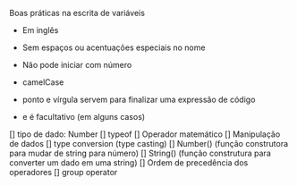 Boas práticas na escrita de variáveis 

- Em inglês
- Sem espaços ou acentuações especiais no nome 
- Não pode iniciar com número 
- camelCase 

- ponto e vírgula servem para finalizar uma expressão de código 
- e é facultativo (em alguns casos) 

[] tipo de dado: Number
[] typeof
[] Operador matemático 
[] Manipulação de dados 
   [] type conversion (type casting) 
   [] Number() (função construtora para mudar de string para número)
   [] String() (função construtura para converter um dado em uma string) 
[] Ordem de precedência dos operadores 
[] group operator 
